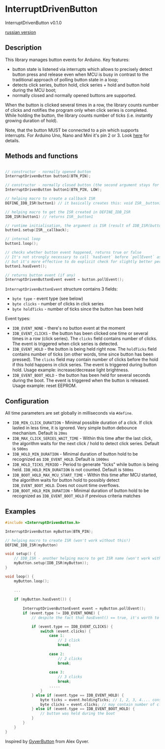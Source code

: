 # InterruptDrivenButton

InterruptDrivenButton v0.1.0

[russian version](README_ru.md)

## Description

This library manages button events for Arduino. Key features:
- button state is listened via interrupts which allows to precisely detect button press and release even when MCU is busy 
  in contrast to the traditional approach of polling button state in a loop;
- detects click series, button hold, click series + hold and button hold during the MCU boot;
- normally closed and normally opened buttons are supported.

When the button is clicked several times in a row, the library counts number of clicks and notifies the program only when click series is completed.
While holding the button, the library counts number of ticks (i.e. instantly growing duration of hold).

Note, that the button MUST be connected to a pin which supports interrupts. For Arduino Uno, Nano and Mini it's pin 2 or 3.
Look [here](https://www.arduino.cc/reference/en/language/functions/external-interrupts/attachinterrupt/) for details.

## Methods and functions

```c++

// constructor - normally opened button
InterruptDrivenButton button1(BTN_PIN);

// constructor - normally closed button (the second argument stays for the signal level while pressed)
InterruptDrivenButton button1(BTN_PIN, LOW);

// helping macro to create a callback ISR
DEFINE_IDB_ISR(button1) // it basically creates this: void ISR__button1 { button1.onInterrupt(); }

// helping macro to get the ISR created in DEFINE_IDB_ISR
IDB_ISR(button1) // returns ISR__button1

// runtime initialisation, the argument is ISR (result of IDB_ISR(button1) )
button1.setup(ISR__callback);

// internal loop 
button1.loop();

// checks whether button event happened, returns true or false
// It's not strongly necessary to call `hasEvent` before `pollEvent` as the latest also can say whether any event happened
// but it's more effective to do explicit check for slightly better performance
button1.hasEvent();

// returns button event (if any)
InterruptDrivenButtonEvent event = button.pollEvent();

```

`InterruptDrivenButtonEvent` structure contains 3 fields:
- `byte type` - event type (see below)
- `byte clicks` - number of clicks in click series
- `byte holdTicks` - number of ticks since the button has been held

Event types:
- `IDB_EVENT_NONE` - there's no button event at the moment
- `IDB_EVENT_CLICKS` - the button has been clicked one time or several times in a row (click series). The `clicks` field contains number of clicks.
  The event is triggered when click series is detected.
- `IDB_EVENT_HOLD` - the button is being held right now. The `holdTicks` field contains number of ticks (on other words, time since button has been pressed). The `clicks` field may contain number of clicks before the hold if this hold happens in click series.
  The event is triggered during button hold. Usage example: increase/decrease light brightness.
- `IDB_EVENT_BOOT_HOLD` - the button has been held for several seconds during the boot.
  The event is triggered when the button is released. Usage example: reset EEPROM.

## Configuration

All time parameters are set globally in milliseconds via `#define`.

- `IDB_MIN_CLICK_DURATION` - Minimal possible duration of a click. If click lasted in less time, it is ignored. Very simple button debounce mechanism. Default is `20ms`
- `IDB_MAX_CLICK_SERIES_WAIT_TIME` - Within this time after the last click, the algorithm waits for the next click / hold to detect click series. Default is `500ms`
- `IDB_HOLD_MIN_DURATION` - Minimal duration of button hold to be recognized as `IDB_EVENT_HOLD`. Default is `1000ms` 
- `IDB_HOLD_TICKS_PERIOD` - Period to generate "ticks" while button is being held. `IDB_HOLD_MIN_DURATION` is not counted. Default is `500ms`
- `IDB_BOOT_HOLD_MAX_MCU_START_TIME` - Within this time after MCU started, the algorithm waits for button hold to possibly detect `IDB_EVENT_BOOT_HOLD`. Does not count time overflows.
- `IDB_BOOT_HOLD_MIN_DURATION` - Minimal duration of button hold to be recognized as `IDB_EVENT_BOOT_HOLD` if previous criteria matches

## Examples

```c++
#include <InterruptDrivenButton.h>

InterruptDrivenButton myButton(BTN_PIN);

// helping macro to create ISR (won't work without this!) 
DEFINE_IDB_ISR(myButton)

void setup() {
    // IDB_ISR - another helping macro to get ISR name (won't work without this!)
    myButton.setup(IDB_ISR(myButton)); 
}

void loop() {
    myButton.loop();
    
    ...
    
    if (myButton.hasEvent()) {
        
        InterruptDrivenButtonEvent event = myButton.pollEvent(); 
        if (event.type != IDB_EVENT_NONE) {
            // despite the fact that hasEvent() == true, it's worth to check the actual event

            if (event.type == IDB_EVENT_CLICKS) {
                switch (event.clicks) {
                    case 1:
                        // 1 click
                        break;
               
                    case 2:
                        // 2 clicks 
                        break;
                
                    case 3:
                        // 3 clicks
                        break;    
                    .....
                }
            } else if (event.type == IDB_EVENT_HOLD) {
                byte ticks = event.holdingTicks; // 1, 2, 3, 4.... constantly increasing during button hold
                byte clicks = event.clicks; // may contain number of clicks if it's click series 
            } else if (event.type == IDB_EVENT_BOOT_HOLD) {
                // button was held during the boot
            }
        }
    }
}
```

Inspired by [GyverButton](https://github.com/AlexGyver/GyverLibs/tree/master/GyverButton) from Alex Gyver.
